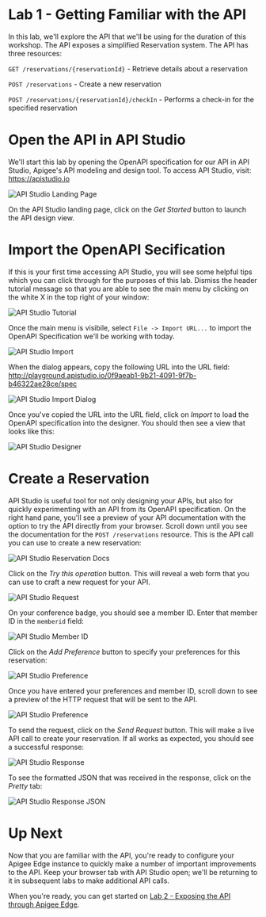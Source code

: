 # Lab 1 - Getting Familiar with the API

In this lab, we'll explore the API that we'll be using for the duration of this workshop. The API exposes a simplified Reservation system. The API has three resources:

`GET /reservations/{reservationId}` - Retrieve details about a reservation

`POST /reservations` - Create a new reservation

`POST /reservations/{reservationId}/checkIn` - Performs a check-in for the specified reservation

# Open the API in API Studio

We'll start this lab by opening the OpenAPI specification for our API in API Studio, Apigee's API modeling and design tool. To access API Studio, visit: <a href="https://apistudio.io" target="_blank">https://apistudio.io</a>

![API Studio Landing Page](apistudio-getstarted.png)

On the API Studio landing page, click on the *Get Started* button to launch the API design view.

# Import the OpenAPI Secification

If this is your first time accessing API Studio, you will see some helpful tips which you can click through for the purposes of this lab. Dismiss the header tutorial message so that you are able to see the main menu by clicking on the white X in the top right of your window:

![API Studio Tutorial](apistudio-tutorial.png)

Once the main menu is visibile, select `File -> Import URL...` to import the OpenAPI Specification we'll be working with today.

![API Studio Import](apistudio-import.png)

When the dialog appears, copy the following URL into the URL field: <a href="http://playground.apistudio.io/0f9aeab1-9b21-4091-9f7b-b46322ae28ce/spec" target="_blank">http://playground.apistudio.io/0f9aeab1-9b21-4091-9f7b-b46322ae28ce/spec</a>

![API Studio Import Dialog](apistudio-dialog.png)

Once you've copied the URL into the URL field, click on *Import* to load the OpenAPI specification into the designer. You should then see a view that looks like this:

![API Studio Designer](apistudio-designer.png)

# Create a Reservation

API Studio is useful tool for not only designing your APIs, but also for quickly experimenting with an API from its OpenAPI specification. On the right hand pane, you'll see a preview of your API documentation with the option to try the API directly from your browser. Scroll down until you see the documentation for the `POST /reservations` resource. This is the API call you can use to create a new reservation:

![API Studio Reservation Docs](apistudio-postres.png)

Click on the *Try this operation* button. This will reveal a web form that you can use to craft a new request for your API. 

![API Studio Request](apistudio-request.png)

On your conference badge, you should see a member ID. Enter that member ID in the `memberid` field:

![API Studio Member ID](apistudio-memberid.png)

Click on the *Add Preference* button to specify your preferences for this reservation:

![API Studio Preference](apistudio-prefs.png)

Once you have entered your preferences and member ID, scroll down to see a preview of the HTTP request that will be sent to the API.

![API Studio Preference](apistudio-request-preview.png)

To send the request, click on the *Send Request* button. This will make a live API call to create your reservation. If all works as expected, you should see a successful response:

![API Studio Response](apistudio-response.png)

To see the formatted JSON that was received in the response, click on the *Pretty* tab:

![API Studio Response JSON](apistudio-response-json.png)

# Up Next

Now that you are familiar with the API, you're ready to configure your Apigee Edge instance to quickly make a number of important improvements to the API. Keep your browser tab with API Studio open; we'll be returning to it in subsequent labs to make additional API calls.

When you're ready, you can get started on [Lab 2 - Exposing the API through Apigee Edge](lab2.md).
